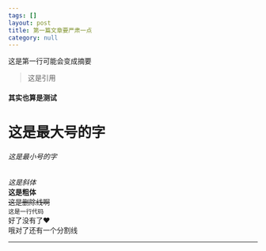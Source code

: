 ```yaml
---
tags: []
layout: post
title: 第一篇文章要严肃一点
category: null
---
```

这是第一行可能会变成摘要  
> 这是引用
  
#### 其实也算是测试  
# 这是最大号的字  
###### 这是最小号的字  
*这是斜体*  
**这是粗体**  
~~这是删除线啊~~  
`这是一行代码`  
好了没有了&hearts;  
哦对了还有一个分割线  

------------

